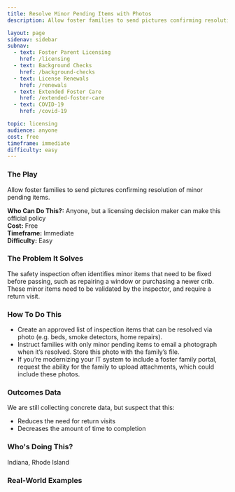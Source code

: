 ```yaml
---
title: Resolve Minor Pending Items with Photos
description: Allow foster families to send pictures confirming resolution of minor pending items. 

layout: page
sidenav: sidebar
subnav:
  - text: Foster Parent Licensing
    href: /licensing
  - text: Background Checks
    href: /background-checks
  - text: License Renewals
    href: /renewals
  - text: Extended Foster Care
    href: /extended-foster-care
  - text: COVID-19
    href: /covid-19

topic: licensing
audience: anyone
cost: free
timeframe: immediate
difficulty: easy
---
```



### The Play

Allow foster families to send pictures confirming resolution of minor pending items. 

**Who Can Do This?:**
Anyone, but a licensing decision maker can make this official policy<br />
**Cost:**
Free<br />
**Timeframe:**
Immediate<br />
**Difficulty:**
Easy<br />

### The Problem It Solves

The safety inspection often identifies minor items that need to be fixed before passing, such as repairing a window or purchasing a newer crib. These minor items need to be validated by the inspector, and require a return visit. 

### How To Do This

* Create an approved list of inspection items that can be resolved via photo (e.g. beds, smoke detectors, home repairs).
* Instruct families with only minor pending items to email a photograph when it’s resolved. Store this photo with the family’s file.
* If you’re modernizing your IT system to include a foster family portal, request the ability for the family to upload attachments, which could include these photos.

### Outcomes Data

We are still collecting concrete data, but suspect that this:

* Reduces the need for return visits
* Decreases the amount of time to completion


### Who's Doing This?

Indiana, Rhode Island

### Real-World Examples